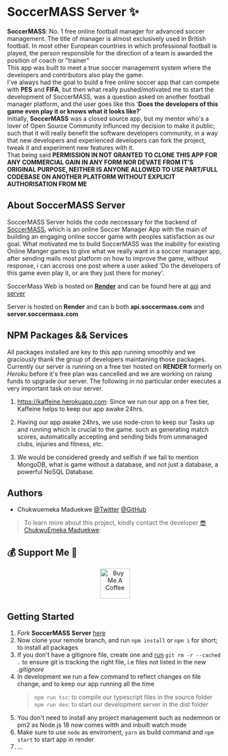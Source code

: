 # SoccerMASS Server ✨

**SoccerMASS**: No. 1 free online football manager for advanced soccer management. The title of manager is almost exclusively used in British football. In most other European countries in which professional football is played, the person responsible for the direction of a team is awarded the position of coach or "trainer"<br/>
This app was built to meet a true soccer management system where the developers and contributors also play the game.<br/>
I've always had the goal to build a free online soccer app that can compete with **PES** and **FIFA**, but then what really pushed/motivated me to start the development of SoccerMASS, was a question asked on another football manager platform, and the user goes like this '**Does the developers of this game even play it or knows what it looks like?**'<br/>
Initially, **SoccerMASS** was a closed source app, but my mentor who's a lover of Open Source Community influnced my decision to make it public; such that it will really benefit the software developers community, in a way that new developers and experienced developers can fork the project, tweak it and experiment new features with it.<br/>
That being said **PERMISSION IN NOT GRANTED TO CLONE THIS APP FOR ANY COMMERCIAL GAIN IN ANY FORM NOR DEVATE FROM IT'S ORIGINAL PURPOSE, NEITHER IS ANYONE ALLOWED TO USE PART/FULL CODEBASE ON ANOTHER PLATFORM WITHOUT EXPLICIT AUTHORISATION FROM ME**

## About SoccerMASS Server

SoccerMASS Server holds the code neccessary for the backend of [SoccerMASS](https://www.soccermass.com), which is an online Soccer Manager App with the main of building an engaging online soccer game with peoples satisfaction as our goal. What motivated me to build SoccerMASS was the inability for existing Online Manger games to give what we really want in a soccer manager app, after sending mails most platform on how to improve the game, without response, i can accross one post where a user asked 'Do the developers of this game even play it, or are they just there for money'.

SoccerMass Web is hosted on **[Render](https://render.com/)** and can be found here at [api](https://api.soccermass.com) and [server](https://server.soccermass.com)

Server is hosted on **Render** and can b both **api.soccermass.com** and **server.soccermass.com**

## NPM Packages && Services

All packages installed are key to this app running smoothly and we graciously thank the group of developers maintaining those packages. Currently our server is running on a free tier hosted on **RENDER** formerly on _Heroku_ before it's free plan was cancelled and we are working on raisng funds to upgrade our server. The following in no particular order executes a very important task on our server.

1. https://kaffeine.herokuapp.com: Since we run our app on a free tier, Kaffeine helps to keep our app awake 24hrs.

2. Having our app awake 24hrs, we use node-cron to keep our Tasks up and running which is crucial to the game. such as generating match scores, automatically accepting and sending bids from unmanaged clubs, injuries and fitness, etc.

3. We would be considered greedy and selfish if we fail to mention MongoDB, what is game without a database, and not just a database, a powerful NoSQL Database.

## Authors

- Chukwuemeka Maduekwe [@Twitter](https://www.twitter.com/Chukwu3meka) [@GitHub](https://github.com/Chukwu3meka)

> To learn more about this project, kindly contact the developer [😎 ChukwuEmeka Maduekwe](https://www.linkedin.com/in/chukwu3meka/):

## 💰 Support Me 👋

<p align="center">
<a href="https://www.buymeacoffee.com/chukwuemeka" target="_blank"><img src="https://cdn.buymeacoffee.com/buttons/v2/default-yellow.png" alt="Buy Me A Coffee" height="70" ></a>
</p>

## Getting Started

1. _Fork_ **SoccerMASS Server** [here](https://github.com/Chukwu3meka/SoccerMASS-Server.git)
2. Now clone your remote branch, and run `npm install` or `npm i` for short; to install all packages
3. If you don't have a gitignore file, create one and [run](https://sigalambigha.home.blog/2020/03/11/how-to-refresh-gitignore/) `git rm -r --cached .` to ensure git is tracking the right file, i.e files not listed in the new _.gitignore_
4. In development we run a few command to reflect changes on file change, and to keep our app running all the time
   > `npm run tsc`: to compile our typescript files in the source folder
   > `npm run dev`: to start our development server in the dist folder
5. You don't need to install any project management such as nodemnon or pm2 as Node.js 18 now comes witth and inbuilt watch mode
6. Make sure to use `node` as enviroment, `yarn` as build command and `npm start` to start app in render
7. ...
